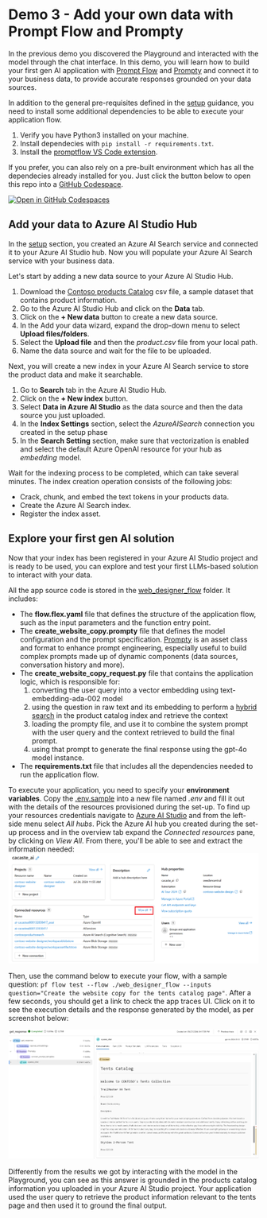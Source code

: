 # Demo 3 - Add your own data with Prompt Flow and Prompty

In the previous demo you discovered the Playground and interacted with the model through the chat interface. In this demo, you will learn how to build your first gen AI application with [Prompt Flow](https://learn.microsoft.com/azure/ai-studio/how-to/prompt-flow?WT.mc_id=academic-145965-cacaste) and [Prompty](https://prompty.ai/) and connect it to your business data, to provide accurate responses grounded on your data sources.

In addition to the general pre-requisites defined in the [setup](./set_up.md) guidance, you need to install some additional dependencies to be able to execute your application flow.

1. Verify you have Python3 installed on your machine.
2. Install dependecies with `pip install -r requirements.txt`.
3. Install the [promptflow VS Code extension](https://marketplace.visualstudio.com/items?itemName=prompt-flow.prompt-flow).

If you prefer, you can also rely on a pre-built environment which has all the dependecies already installed for you. Just click the button below to open this repo into a [GitHub Codespace](https://github.com/codespaces).

 [![Open in GitHub Codespaces](https://img.shields.io/static/v1?style=for-the-badge&label=GitHub+Codespaces&message=Open&color=brightgreen&logo=github)](https://github.com/codespaces/new?hide_repo_select=true&machine=basicLinux32gb&repo=826281335&ref=main&devcontainer_path=.devcontainer%2Fdevcontainer.json&geo=UsEast)

## Add your data to Azure AI Studio Hub

In the [setup](./media/set_up.md) section, you created an Azure AI Search service and connected it to your Azure AI Studio hub. Now you will populate your Azure AI Search service with your business data.

Let's start by adding a new data source to your Azure AI Studio Hub.

1. Download the [Contoso products Catalog](./data/products.csv) csv file, a sample dataset that contains product information.
1. Go to the Azure AI Studio Hub and click on the **Data** tab.
1. Click on the **+ New data** button to create a new data source.
1. In the Add your data wizard, expand the drop-down menu to select **Upload files/folders**.
1. Select the **Upload file** and then the *product.csv* file from your local path. 
1. Name the data source and wait for the file to be uploaded.

Next, you will create a new index in your Azure AI Search service to store the product data and make it searchable.

1. Go to **Search** tab in the Azure AI Studio Hub.
1. Click on the **+ New index** button.
1. Select **Data in Azure AI Studio** as the data source and then the data source you just uploaded.
1. In the **Index Settings** section, select the *AzureAISearch* connection you created in the setup phase
1. In the **Search Setting** section, make sure that vectorization is enabled and select the default Azure OpenAI resource for your hub as *embedding* model.

Wait for the indexing process to be completed, which can take several minutes. The index creation operation consists of the following jobs:

- Crack, chunk, and embed the text tokens in your products data.
- Create the Azure AI Search index.
- Register the index asset.

## Explore your first gen AI solution

Now that your index has been registered in your Azure AI Studio project and is ready to be used, you can explore and test your first LLMs-based solution to interact with your data.

All the app source code is stored in the [web_designer_flow](./src/web_designer_flow) folder. It includes:
- The **flow.flex.yaml** file that defines the structure of the application flow, such as the input parameters and the function entry point. 
- The **create_website_copy.prompty** file that defines the model configuration and the prompt specification. [Prompty](https://prompty.ai/docs) is an asset class and format to enhance prompt engineering, especially useful to build complex prompts made up of dynamic components (data sources, conversation history and more).
- The **create_website_copy_request.py** file that contains the application logic, which is responsible for:
    1. converting the user query into a vector embedding using text-embedding-ada-002 model
    1. using the question in raw text and its embedding to perform a [hybrid search](https://learn.microsoft.com/azure/search/hybrid-search-overview?WT.mc_id=academic-145965-cacaste) in the product catalog index and retrieve the context
    1. loading the prompty file, and use it to combine the system prompt with the user query and the context retrieved to build the final prompt.
    1. using that prompt to generate the final response using the gpt-4o model instance.
- The **requirements.txt** file that includes all the dependencies needed to run the application flow.

To execute your application, you need to specify your **environment variables**. Copy the [.env.sample](./src/.env.sample) into a new file named *.env* and fill it out with the details of the resources provisioned during the set-up. To find up your resources credentials navigate to [Azure AI Studio](ai.azure.com) and from the left-side menu select *All hubs*. Pick the Azure AI hub you created during the set-up process and in the overview tab expand the *Connected resources* pane, by clicking on *View All*. From there, you'll be able to see and extract the information needed:
![Connected resources](./media/connected_resources_info.png)

Then, use the command below to execute your flow, with a sample question: `pf flow test --flow ./web_designer_flow --inputs question="Create the website copy for the tents catalog page"`.
After a few seconds, you should get a link to check the app traces UI. Click on it to see the execution details and the response generated by the model, as per screenshot below:

![Flow output](./media/flow_output.png)

Differently from the results we got by interacting with the model in the Playground, you can see as this answer is grounded in the products catalog information you uploaded in your Azure AI Studio project. Your application used the user query to retrieve the product information relevant to the tents page and then used it to ground the final output.
